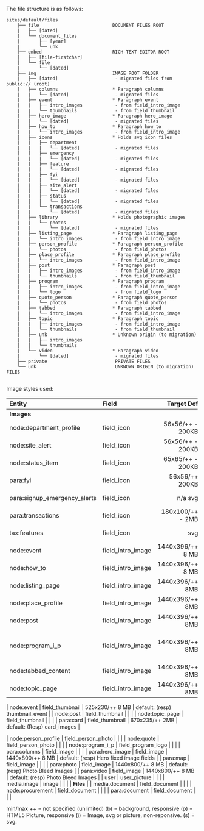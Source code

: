 The file structure is as follows:
```
sites/default/files
    ├── file                           DOCUMENT FILES ROOT
    |   ├── [dated]
    |   └── document_files
    |       ├── [year]
    |       └── unk
    ├── embed                          RICH-TEXT EDITOR ROOT
    |   ├── [file-firstchar]
    |   └── file
    |       └── [dated]
    ├── img                            IMAGE ROOT FOLDER
    |   ├── [dated]                     - migrated files from public:// (root)
    |   ├── columns                    * Paragraph columns 
    |   |   └── [dated]                 - migrated files
    |   ├── event                      * Paragraph event
    |   |   ├── intro_images            - from field_intro_image
    |   |   └── thumbnails              - from field_thumbnail
    |   ├── hero_image                 * Paragraph hero_image 
    |   |   └── [dated]                 - migrated files
    |   ├── how_to                     * Paragraph how_to 
    |   |   └── intro_images            - from field_intro_image
    |   ├── icons                      * Holds svg icon files 
    |   |   ├── department              
    |   |   |   └── [dated]             - migrated files
    |   |   ├── emergency                  
    |   |   |   └── [dated]             - migrated files
    |   |   ├── feature                  
    |   |   |   └── [dated]             - migrated files
    |   |   ├── fyi                      
    |   |   |   └── [dated]             - migrated files
    |   |   ├── site_alert                   
    |   |   |   └── [dated]             - migrated files
    |   |   ├── status                   
    |   |   |   └── [dated]             - migrated files
    |   |   └── transactions             
    |   |       └── [dated]             - migrated files
    |   ├── library                    * Holds photographic images 
    |   |   └── photos                   
    |   |       └── [dated]             - migrated files
    |   ├── listing_page               * Paragraph listing_page 
    |   |   └── intro_images            - from field_intro_image
    |   ├── person_profile             * Paragraph person_profile
    |   |   └── photos                  - from field_photos
    |   ├── place_profile              * Paragraph place_profile
    |   |   └── intro_images            - from field_intro_image
    |   ├── post                       * Paragraph post
    |   |   ├── intro_images            - from field_intro_image
    |   |   └── thumbnails              - from field_thumbnail
    |   ├── program                    * Paragraph program
    |   |   ├── intro_images            - from field_intro_image
    |   |   └── logo                    - from field_logo
    |   ├── quote_person               * Paragraph quote_person
    |   |   └── photos                  - from field_photos
    |   ├── tabbed                     * Paragraph tabbed
    |   |   └── intro_images            - from field_intro_image
    |   ├── topic                      * Paragraph topic
    |   |   ├── intro_images            - from field_intro_image
    |   |   └── thumbnails              - from field_thumbnail
    |   ├── unk                        * Unknown origin (to migration)
    |   |   ├── intro_images            
    |   |   └── thumbnails              
    |   └── video                      * Paragraph video
    |       └── [dated]                 - migrated files
    ├── private                         PRIVATE FILES
    └── unk                             UNKNOWN ORIGIN (to migration) FILES
    
```     
Image styles used:

   
|Entity | Field | Target Def | View: Style |   
|:-----|:-----|-----:|:-----|
| **Images** |
| node:department_profile | field_icon | 56x56/++ - 200KB | default: (i) square_icon_56px |
| node:site_alert | field_icon | 56x56/++ - 200KB | default: (s) n/a svg (square_icon_56px) |
| node:status_item | field_icon | 65x65/++ - 200KB | default: (s) n/a svg (square_icon_65px) |
| para:fyi | field_icon | 56x56/++ 200KB | default: (s) n/a svg (square_icon_56px) |
| para:signup_emergency_alerts | field_icon | n/a svg  | default: (s) n/a svg (square_icon_65px) |
| para:transactions | field_icon | 180x100/++ - 2MB  | default: (i) transaction_icon_180x100 |
| tax:features | field_icon | svg  | default: (s) n/a svg (square_icon_56px) |
| node:event | field_intro_image | 1440x396/++ 8 MB | default: (resp) intro_image_fields |
| node:how_to | field_intro_image | 1440x396/++ 8 MB  | default: (resp) intro_image_fields |
| node:listing_page | field_intro_image | 1440x396/++ 8MB  | default: (resp) intro_image_fields |
| node:place_profile | field_intro_image | 1440x396/++ 8MB  | default: (resp) intro_image_fields  |
| node:post | field_intro_image | 1440x396/++ 8MB | default: (resp) intro_image_fields  |
| node:program_i_p | field_intro_image | 1440x396/++ 8MB  | default: (resp) intro_image_fields <br>listing: (Resp) card_images |
| node:tabbed_content | field_intro_image | 1440x396/++ 8MB  | default: (resp) intro_image_fields  |
| node:topic_page | field_intro_image | 1440x396/++ 8MB  | default: (resp) intro_image_fields  |

| node:event | field_thumbnail | 525x230/++ 8 MB | default: (resp) thumbnail_event |
| node:post | field_thumbnail |   |  |
| node:topic_page | field_thumbnail |   |  |
| para:card | field_thumbnail | 670x235/++ 2MB | default: (Resp) card_images |

| node:person_profile | field_person_photo |   |  |
| node:quote | field_person_photo |   |  |
| node:program_i_p | field_program_logo |   |  |
| para:columns | field_image |   |  |
| para:hero_image | field_image | 1440x800/++ 8 MB | default: (resp) Hero fixed image fields |
| para:map | field_image |   |  |
| para:photo | field_image | 1440x800/++ 8 MB | default: (resp) Photo Bleed Images |
| para:video | field_image | 1440x800/++ 8 MB | default: (resp) Photo Bleed Images |
| user | user_picture |   |  |
| media.image | image |   |  |
| **Files** |
| media.document | field_document |   |  |
| node:procurement | field_document |   |  |
| para:document | field_document |   |  |

min/max
++ = not specified (unlimited)
(b) = background, responsive
(p) = HTML5 Picture, responsive
(i) = Image, svg or picture, non-reponsive.
(s) = svg.